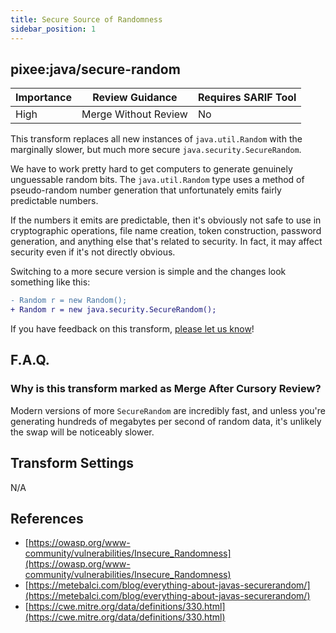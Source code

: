 ```yaml
---
title: Secure Source of Randomness
sidebar_position: 1
---
```


## pixee:java/secure-random

| Importance | Review Guidance      | Requires SARIF Tool |
|------------|----------------------|---------------------|
 | High       | Merge Without Review | No                  |

This transform replaces all new instances of `java.util.Random` with the marginally slower, but much more secure `java.security.SecureRandom`.

We have to work pretty hard to get computers to generate genuinely unguessable random bits. The `java.util.Random` type uses a method of pseudo-random number generation that unfortunately emits fairly predictable numbers.

If the numbers it emits are predictable, then it's obviously not safe to use in cryptographic operations, file name creation, token construction, password generation, and anything else that's related to security. In fact, it may affect security even if it's not directly obvious.

Switching to a more secure version is simple and the changes look something like this:

```diff
- Random r = new Random();
+ Random r = new java.security.SecureRandom();
```

If you have feedback on this transform, [please let us know](mailto:feedback@pixee.ai)!

## F.A.Q. 

### Why is this transform marked as Merge After Cursory Review?

Modern versions of more `SecureRandom` are incredibly fast, and unless you're generating hundreds of megabytes per second of random data, it's unlikely the swap will be noticeably slower. 

## Transform Settings

N/A

## References
* [https://owasp.org/www-community/vulnerabilities/Insecure_Randomness](https://owasp.org/www-community/vulnerabilities/Insecure_Randomness)
* [https://metebalci.com/blog/everything-about-javas-securerandom/](https://metebalci.com/blog/everything-about-javas-securerandom/)
* [https://cwe.mitre.org/data/definitions/330.html](https://cwe.mitre.org/data/definitions/330.html)
